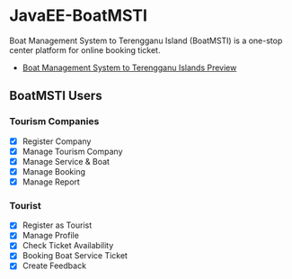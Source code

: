 # JavaEE-BoatMSTI
Boat Management System to Terengganu Island (BoatMSTI) is a one-stop center platform for online booking ticket.
- [Boat Management System to Terengganu Islands Preview](https://www.youtube.com/watch?v=x6uWEUm0azg)

## BoatMSTI Users
### Tourism Companies
- [x] Register Company
- [x] Manage Tourism Company
- [x] Manage Service & Boat
- [X] Manage Booking
- [x] Manage Report

### Tourist
- [x] Register as Tourist
- [x] Manage Profile
- [x] Check Ticket Availability
- [X] Booking Boat Service Ticket
- [x] Create Feedback